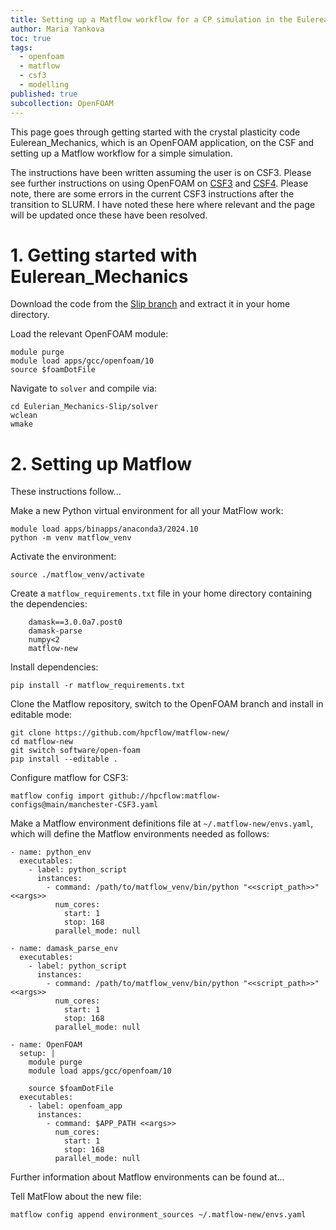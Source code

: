 ```yaml
---
title: Setting up a Matflow workflow for a CP simulation in the Eulerean_Mechanics OpenFOAM application
author: Maria Yankova
toc: true
tags:
  - openfoam
  - matflow
  - csf3
  - modelling
published: true
subcollection: OpenFOAM
---
```


This page goes through getting started with the crystal plasticity code
 Eulerean_Mechanics, which is an OpenFOAM application, on the CSF and setting up a Matflow workflow for a simple simulation. 

The instructions have been written assuming the user is on CSF3. Please see further instructions on using OpenFOAM on [CSF3](https://ri.itservices.manchester.ac.uk/csf3/software/applications/openfoam/) and [CSF4](https://ri.itservices.manchester.ac.uk/csf4/software/applications/openfoam/). Please note, there are some errors in the current CSF3 instructions after the transition to SLURM. I have noted these here where relevant and the page will be updated once these have been resolved. 

# 1. Getting started with Eulerean_Mechanics  
Download the code from the [Slip branch](https://github.com/micmog/Eulerian_Mechanics/tree/Slip) and extract it in your home directory.

Load the relevant OpenFOAM module:

```
module purge
module load apps/gcc/openfoam/10
source $foamDotFile

```
Navigate to `solver` and compile via:

```
cd Eulerian_Mechanics-Slip/solver
wclean
wmake

```

# 2. Setting up Matflow 

These instructions follow... 

Make a new Python virtual environment for all your MatFlow work:

```
module load apps/binapps/anaconda3/2024.10
python -m venv matflow_venv

```
Activate the environment:
```
source ./matflow_venv/activate
```
Create a `matflow_requirements.txt` file in your home directory containing the dependencies:
```
    damask==3.0.0a7.post0
    damask-parse
    numpy<2
    matflow-new
```

Install dependencies:
```
pip install -r matflow_requirements.txt

```

Clone the Matflow repository, switch to the OpenFOAM branch and install in editable mode:
```
git clone https://github.com/hpcflow/matflow-new/
cd matflow-new
git switch software/open-foam
pip install --editable .
```

Configure matflow for CSF3:
```
matflow config import github://hpcflow:matflow-configs@main/manchester-CSF3.yaml
```

Make a Matflow environment definitions file at `~/.matflow-new/envs.yaml`, which will define the Matflow environments needed as follows:

```
- name: python_env
  executables:
    - label: python_script
      instances:
        - command: /path/to/matflow_venv/bin/python "<<script_path>>" <<args>>
          num_cores:
            start: 1
            stop: 168
          parallel_mode: null

- name: damask_parse_env
  executables:
    - label: python_script
      instances:
        - command: /path/to/matflow_venv/bin/python "<<script_path>>" <<args>>
          num_cores:
            start: 1
            stop: 168
          parallel_mode: null

- name: OpenFOAM
  setup: |
    module purge
    module load apps/gcc/openfoam/10

    source $foamDotFile
  executables:
    - label: openfoam_app
      instances:
        - command: $APP_PATH <<args>>
          num_cores:
            start: 1
            stop: 168
          parallel_mode: null

```
Further information about Matflow environments can be found at...

Tell MatFlow about the new file: 
```
matflow config append environment_sources ~/.matflow-new/envs.yaml
```
